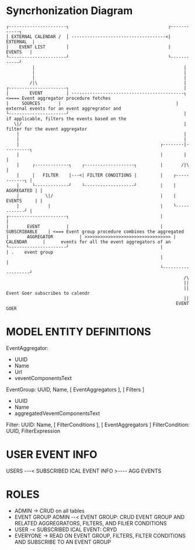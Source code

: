 # Syncrhonization Diagram

```
┌----------------------┐                                      ┌------------┐
│ EXTERNAL CALENDAR /  │ ------------------------------------<|  EXTERNAL  |
│    EVENT LIST        │                                      |   EVENTS   |
└----------------------┘                                      └------------┘
          |                                                         |
          |                                                         |
          |                                                         |
         /|\                                                        |
┌----------------------┐                                            |
|        EVENT         | -------------------------------------------┐   <==== Event aggregator procedure fetches        
|     SOURCES       |                                            |         external events for an event aggregrator and
└----------------------┘                                            |         if applicable, filters the events based on the
   \|/                                                              |         filter for the event aggregator
    |                                                               |
    |                                                               |
    |                                                      ┌--------|----------┐
    |                                                      |        |          |
    |     ┌-------------┐    ┌-------------------┐         |       /|\         |
    |     |   FILTER    |---<| FILTER CONDITIONS |         |    ┌------------┐ |
    |     └-------------┘    └-------------------┘         |    | AGGREGATED | |    
    |          \|/                                         |    | EVENTS     | |
    |           |                                          |    └------------┘ |
┌----------------------┐                                   |                   |
|       EVENT          |                                   |   SUBSCRIBABLE    | <=== Event group procedure combines the aggregated
|       AGGREGATOR          | >>>>>>>>>>>>>>>>>>>>>>>>>>>>>>>>> |     CALENDAR      |      events for all the event aggregators of an 
└----------------------┘                                   |                   | .    event group
                                                           |                   |
                                                           └-------------------┘
                                                                    /\
                                                                    ||
                                                                    || Event Goer subscribes to calendr
                                                                    ||
                                                                 EVENT GOER

```  
# MODEL ENTITY DEFINITIONS
EventAggregator: 
 - UUID
 - Name
 - Url
 - veventComponentsText

EventGroup: UUID, Name, [ EventAggregators ], [ Filters ]
  - UUID
  - Name
  - aggregatedVeventComponentsText

Filter: UUID: Name, [ FilterConditions ], [ EventAggregators ]
FilterCondition: UUID, FilterExpression


# USER EVENT INFO

USERS ---< SUBSCRIBED ICAL EVENT INFO >---- AGG EVENTS

# ROLES

- ADMIN -> CRUD on all tables
- EVENT GROUP ADMIN --< EVENT GROUP: CRUD EVENT GROUP AND RELATED AGGREGRATORS, FILTERS, AND FILtER CONDITIONS
- USER -< SUBSCRIBED ICAL EVENT: CRYD
- EVERYONE -> READ ON EVENT GROUP, FILTERS, FILTER CONDITIONS AND SUBSCRIBE TO AN EVENT GROUP

